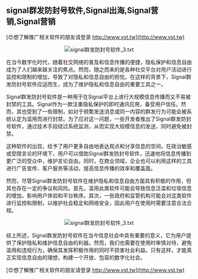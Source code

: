 ## **signal群发防封号软件,Signal出海,Signal营销,Signal营销**

[😍想了解推广相关软件的朋友请登录 http://www.vst.tw](http://www.vst.tw)

 <center><img src="https://vst.tw/MP4/tuiguang/png/2.png" alt="signal群发防封号软件_3.txt"></center>

在当今数字化时代，随着社交网络的普及和信息传播的便捷，隐私保护和信息自由成为了人们越来越关注的焦点。然而，随之而来的是各种社交平台对用户活动进行监控和限制的增加，导致了对隐私和信息自由的担忧。在这样的背景下，Signal群发防封号软件应运而生，成为了维护隐私和信息自由的重要工具之一。

Signal群发防封号软件是一种用于在Signal平台上进行大规模信息传播而又不易被封禁的工具。Signal作为一款注重隐私保护的即时通讯应用，备受用户信任。然而，其也受到了一些限制，如对于频繁发送消息或同一内容的群发行为可能会被系统认定为滥用而进行封禁。为了应对这一问题，一些开发者推出了Signal群发防封号软件，通过技术手段绕过系统监测，从而实现大规模信息的发送，同时避免被封禁。

这种软件的出现，给予了用户更多自由地表达观点和分享信息的空间。在政治敏感或受限言论的环境下，用户可以借助Signal群发防封号软件，迅速地将信息传播到更广泛的受众中，维护言论自由。同时，在商业领域，企业也可以利用这样的工具进行广告宣传、客户服务等活动，提高信息传播的效率和覆盖面。

然而，尽管Signal群发防封号软件在维护隐私和信息自由方面具有积极的作用，但其也存在一定的争议和风险。首先，滥用此类软件可能会导致信息泛滥和垃圾信息的增加，影响用户体验和平台秩序。其次，一些政府和监管机构可能会对这类软件进行监控和限制，以维护社会稳定和网络安全，因此用户在使用时需要注意合法合规。

 <center><img src="https://vst.tw/MP4/tuiguang/png/4.png" alt="signal群发防封号软件_3.txt"></center>

综上所述，Signal群发防封号软件在当今信息社会中具有重要的意义，它为用户提供了保护隐私和维护信息自由的利器。然而，我们也需要在使用时审慎对待，避免滥用和违规行为，确保其发挥积极作用的同时不损害社会利益。只有这样，才能真正实现信息自由的理想，构建一个开放、包容的数字化社会。

[😍想了解推广相关软件的朋友请登录 http://www.vst.tw](http://www.vst.tw)



